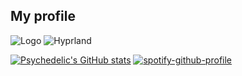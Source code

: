 ## My profile

![Logo](https://github.com/user-attachments/assets/aa31c97c-1980-465f-9207-a08c18ce1780)
![Hyprland](https://camo.githubusercontent.com/b26609dc4c47f6b76b8667b9975456d05dc4c19f550c81fb7e6cd658781fc40a/68747470733a2f2f696d672e736869656c64732e696f2f62616467652f487970726c616e642d3532373743333f7374796c653d666f722d7468652d6261646765266c6f676f3d6c696e7578266c6f676f436f6c6f723d7768697465)

[![Psychedelic's GitHub stats](https://github-readme-stats.vercel.app/api?username=ImOnPsychedelics&show_icons=true&theme=dark#gh-dark-mode-only)](https://github.com/anuraghazra/github-readme-stats#gh-dark-mode-only) 
[![spotify-github-profile](https://spotify-github-profile.kittinanx.com/api/view?uid=31bloxlxwxbq6krdu56s5wkfpayu&cover_image=true&theme=novatorem&show_offline=false&background_color=121212&interchange=false&bar_color=169224&bar_color_cover=false)](https://github.com/kittinan/spotify-github-profile)


